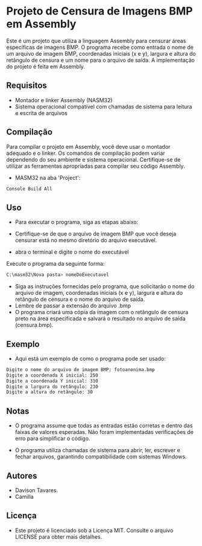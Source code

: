 # Projeto de Censura de Imagens BMP em Assembly

Este é um projeto que utiliza a linguagem Assembly para censurar áreas específicas de imagens BMP. O programa recebe como entrada o nome de um arquivo de imagem BMP, coordenadas iniciais (x e y), largura e altura do retângulo de censura e um nome para o arquivo de saída. A implementação do projeto é feita em Assembly.

## Requisitos

- Montador e linker Assembly (NASM32)
- Sistema operacional compatível com chamadas de sistema para leitura e escrita de arquivos

## Compilação

Para compilar o projeto em Assembly, você deve usar o montador adequado e o linker. Os comandos de compilação podem variar dependendo do seu ambiente e sistema operacional. Certifique-se de utilizar as ferramentas apropriadas para compilar seu código Assembly.
- MASM32 na aba 'Project':
```bash
Console Build All
```
## Uso
- Para executar o programa, siga as etapas abaixo:

- Certifique-se de que o arquivo de imagem BMP que você deseja censurar está no mesmo diretório do arquivo executável.

- abra o terminal e digite o nome do executável

Execute o programa da seguinte forma:

```bash
C:\masm32\Nova pasta> nomeDoExecutavel
```
- Siga as instruções fornecidas pelo programa, que solicitarão o nome do arquivo de imagem, coordenadas iniciais (x e y), largura e altura do retângulo de censura e o nome do arquivo de saída.
- Lembre de passar a extensão do arquivo .bmp
- O programa criará uma cópia da imagem com o retângulo de censura preto na área especificada e salvará o resultado no arquivo de saída (censura.bmp).

## Exemplo
- Aqui está um exemplo de como o programa pode ser usado:

```bash
Digite o nome do arquivo de imagem BMP: fotoanonima.bmp
Digite a coordenada X inicial: 250
Digite a coordenada Y inicial: 310
Digite a largura do retângulo: 230
Digite a altura do retângulo: 30
```

## Notas
- O programa assume que todas as entradas estão corretas e dentro das faixas de valores esperadas. Não foram implementadas verificações de erro para simplificar o código.

- O programa utiliza chamadas de sistema para abrir, ler, escrever e fechar arquivos, garantindo compatibilidade com sistemas Windows.

## Autores
- Davison Tavares.
- Camilla

## Licença
- Este projeto é licenciado sob a Licença MIT. Consulte o arquivo LICENSE para obter mais detalhes.

